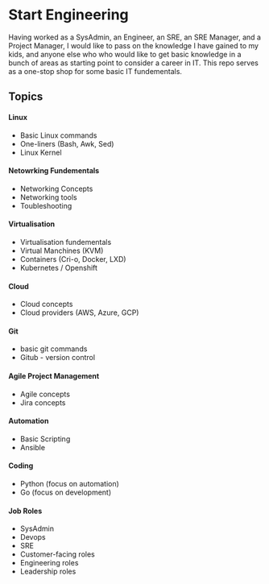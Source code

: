 # Start Engineering
Having worked as a SysAdmin, an Engineer, an SRE, an SRE Manager, and a Project Manager, I would like to pass on the knowledge I have gained to my kids, and anyone else who who would like to get basic knowledge in a bunch of areas as starting point to consider a career in IT.  This repo serves as a one-stop shop for some basic IT fundementals.   

## Topics

#### Linux
- Basic Linux commands
- One-liners (Bash, Awk, Sed)
- Linux Kernel

#### Netowrking Fundementals 
- Networking Concepts
- Networking tools
- Toubleshooting

#### Virtualisation
- Virtualisation fundementals
- Virtual Manchines (KVM)
- Containers (Cri-o, Docker, LXD)
- Kubernetes / Openshift

#### Cloud
- Cloud concepts
- Cloud providers (AWS, Azure, GCP)

#### Git 
- basic git commands
- Gitub - version control

#### Agile Project Management
- Agile concepts
- Jira concepts

#### Automation
- Basic Scripting
- Ansible

#### Coding
- Python (focus on automation)
- Go (focus on development)

#### Job Roles
- SysAdmin
- Devops
- SRE
- Customer-facing roles
- Engineering roles
- Leadership roles

